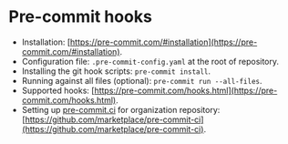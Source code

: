 # Pre-commit hooks

- Installation: [https://pre-commit.com/#installation](https://pre-commit.com/#installation).
- Configuration file: `.pre-commit-config.yaml` at the root of repository.
- Installing the git hook scripts: `pre-commit install`.
- Running against all files (optional): `pre-commit run --all-files`.
- Supported hooks: [https://pre-commit.com/hooks.html](https://pre-commit.com/hooks.html).
- Setting up [pre-commit.ci](pre-commit.ci) for organization repository: [https://github.com/marketplace/pre-commit-ci](https://github.com/marketplace/pre-commit-ci).